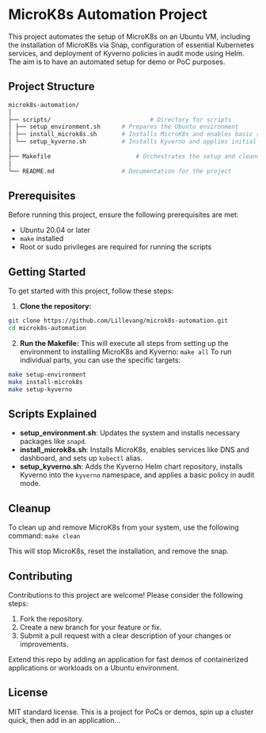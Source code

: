 # MicroK8s Automation Project

This project automates the setup of MicroK8s on an Ubuntu VM, including the installation of MicroK8s via Snap, configuration of essential Kubernetes services, and deployment of Kyverno policies in audit mode using Helm.
The aim is to have an automated setup for demo or PoC purposes.

## Project Structure

```bash
microk8s-automation/
│
├── scripts/                            # Directory for scripts
│ ├── setup_environment.sh 		# Prepares the Ubuntu environment
│ ├── install_microk8s.sh 		# Installs MicroK8s and enables basic services
│ └── setup_kyverno.sh 			# Installs Kyverno and applies initial policies
│
├── Makefile                        # Orchestrates the setup and cleanup processes
│
└── README.md 			        # Documentation for the project
```

## Prerequisites

Before running this project, ensure the following prerequisites are met:

- Ubuntu 20.04 or later
- `make` installed
- Root or sudo privileges are required for running the scripts

## Getting Started

To get started with this project, follow these steps:

1. **Clone the repository:**

```bash
git clone https://github.com/Lillevang/microk8s-automation.git
cd microk8s-automation
```

2. **Run the Makefile:**
This will execute all steps from setting up the environment to installing MicroK8s and Kyverno: `make all`
To run individual parts, you can use the specific targets:
```bash
make setup-environment
make install-microk8s
make setup-kyverno
```


## Scripts Explained

- **setup_environment.sh**: Updates the system and installs necessary packages like `snapd`.
- **install_microk8s.sh**: Installs MicroK8s, enables services like DNS and dashboard, and sets up `kubectl` alias.
- **setup_kyverno.sh**: Adds the Kyverno Helm chart repository, installs Kyverno into the `kyverno` namespace, and applies a basic policy in audit mode.

## Cleanup

To clean up and remove MicroK8s from your system, use the following command: `make clean`

This will stop MicroK8s, reset the installation, and remove the snap.

## Contributing

Contributions to this project are welcome! Please consider the following steps:

1. Fork the repository.
2. Create a new branch for your feature or fix.
3. Submit a pull request with a clear description of your changes or improvements.

Extend this repo by adding an application for fast demos of containerized applications or workloads on a Ubuntu environment.

## License

MIT standard license. This is a project for PoCs or demos, spin up a cluster quick, then add in an application...



